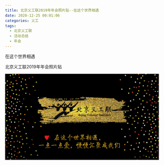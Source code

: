 ```yaml
---
title: 北京义工联2019年年会照片贴--在这个世界相遇
date: 2020-12-25 00:01:06
categories: 义工
tags:
  - 北京义工联
  - 活动总结
  - 年会
---
```




在这个世界相遇



北京义工联2019年年会照片贴



![img](0.jpg)



